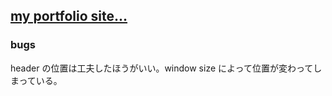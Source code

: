 ## [my portfolio site...](https://mie998.github.io/portfolio/)

### bugs
header の位置は工夫したほうがいい。window size によって位置が変わってしまっている。